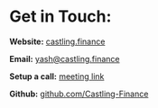 # Get in Touch:

**Website:** [castling.finance](https://app.gitbook.com/o/QGix9GyHPmKXZhkEhMJ4/s/u1AgJ4dnZGa3OtdGnTQ8/)

**Email:** [yash@castling.finance](mailto:yash@castling.finance)

**Setup a call:** [meeting link](https://cal.com/yash-zanwar-9pqiaj)

**Github:** [github.com/Castling-Finance](https://github.com/Castling-Finance)

